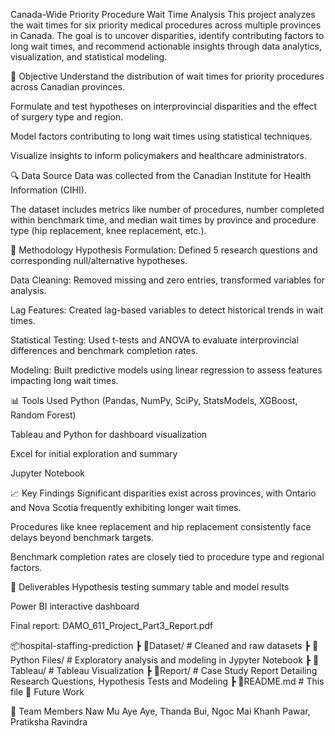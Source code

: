 Canada-Wide Priority Procedure Wait Time Analysis
This project analyzes the wait times for six priority medical procedures across multiple provinces in Canada. The goal is to uncover disparities, identify contributing factors to long wait times, and recommend actionable insights through data analytics, visualization, and statistical modeling.

📌 Objective
Understand the distribution of wait times for priority procedures across Canadian provinces.

Formulate and test hypotheses on interprovincial disparities and the effect of surgery type and region.

Model factors contributing to long wait times using statistical techniques.

Visualize insights to inform policymakers and healthcare administrators.

🔍 Data Source
Data was collected from the Canadian Institute for Health Information (CIHI).

The dataset includes metrics like number of procedures, number completed within benchmark time, and median wait times by province and procedure type (hip replacement, knee replacement, etc.).

🧪 Methodology
Hypothesis Formulation: Defined 5 research questions and corresponding null/alternative hypotheses.

Data Cleaning: Removed missing and zero entries, transformed variables for analysis.

Lag Features: Created lag-based variables to detect historical trends in wait times.

Statistical Testing: Used t-tests and ANOVA to evaluate interprovincial differences and benchmark completion rates.

Modeling: Built predictive models using linear regression to assess features impacting long wait times.

📊 Tools Used
Python (Pandas, NumPy, SciPy, StatsModels, XGBoost, Random Forest)

Tableau and Python for dashboard visualization

Excel for initial exploration and summary

Jupyter Notebook

📈 Key Findings
Significant disparities exist across provinces, with Ontario and Nova Scotia frequently exhibiting longer wait times.

Procedures like knee replacement and hip replacement consistently face delays beyond benchmark targets.

Benchmark completion rates are closely tied to procedure type and regional factors.

📌 Deliverables
Hypothesis testing summary table and model results

Power BI interactive dashboard

Final report: DAMO_611_Project_Part3_Report.pdf

📦hospital-staffing-prediction
 ┣ 📂Dataset/                  # Cleaned and raw datasets
 ┣ 📂Python Files/             # Exploratory analysis and modeling in Jypyter Notebook
 ┣ 📂Tableau/                  # Tableau Visualization
 ┣ 📂Report/                   # Case Study Report Detailing Research Questions, Hypothesis Tests and Modeling
 ┣ 📜README.md                 # This file
🎯 Future Work


👥 Team Members
Naw Mu Aye
Aye, Thanda
Bui, Ngoc Mai Khanh
Pawar, Pratiksha Ravindra
